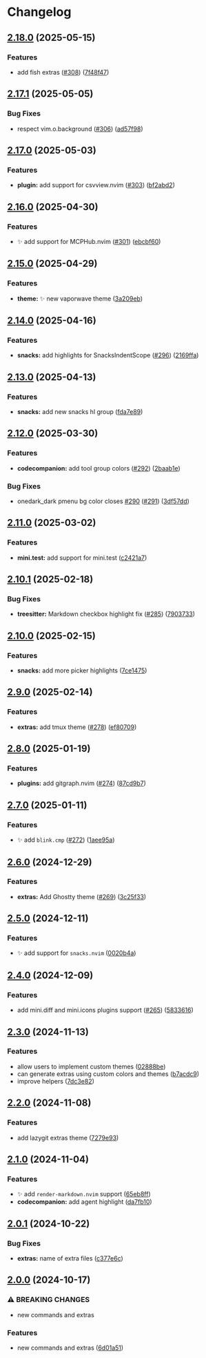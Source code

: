# Changelog

## [2.18.0](https://github.com/olimorris/onedarkpro.nvim/compare/v2.17.1...v2.18.0) (2025-05-15)


### Features

* add fish extras ([#308](https://github.com/olimorris/onedarkpro.nvim/issues/308)) ([7f48f47](https://github.com/olimorris/onedarkpro.nvim/commit/7f48f471e1fa3e4711c690ab20767794df3a886b))

## [2.17.1](https://github.com/olimorris/onedarkpro.nvim/compare/v2.17.0...v2.17.1) (2025-05-05)


### Bug Fixes

* respect vim.o.background ([#306](https://github.com/olimorris/onedarkpro.nvim/issues/306)) ([ad57f98](https://github.com/olimorris/onedarkpro.nvim/commit/ad57f989b81422f95fd0dd4fd970d66d1370821d))

## [2.17.0](https://github.com/olimorris/onedarkpro.nvim/compare/v2.16.0...v2.17.0) (2025-05-03)


### Features

* **plugin:** add support for csvview.nvim ([#303](https://github.com/olimorris/onedarkpro.nvim/issues/303)) ([bf2abd2](https://github.com/olimorris/onedarkpro.nvim/commit/bf2abd24efb30e59c9842d3a880df84b2a463c9e))

## [2.16.0](https://github.com/olimorris/onedarkpro.nvim/compare/v2.15.0...v2.16.0) (2025-04-30)


### Features

* :sparkles: add support for MCPHub.nvim ([#301](https://github.com/olimorris/onedarkpro.nvim/issues/301)) ([ebcbf60](https://github.com/olimorris/onedarkpro.nvim/commit/ebcbf6039ae0b2a33da7abe8371857d870dcdbdc))

## [2.15.0](https://github.com/olimorris/onedarkpro.nvim/compare/v2.14.0...v2.15.0) (2025-04-29)


### Features

* **theme:** :sparkles: new vaporwave theme ([3a209eb](https://github.com/olimorris/onedarkpro.nvim/commit/3a209ebdad538567d016420b83f31808333cc177))

## [2.14.0](https://github.com/olimorris/onedarkpro.nvim/compare/v2.13.0...v2.14.0) (2025-04-16)


### Features

* **snacks:** add highlights for SnacksIndentScope ([#296](https://github.com/olimorris/onedarkpro.nvim/issues/296)) ([2169ffa](https://github.com/olimorris/onedarkpro.nvim/commit/2169ffaa0d1cb38849ef3481598c624c436bd242))

## [2.13.0](https://github.com/olimorris/onedarkpro.nvim/compare/v2.12.0...v2.13.0) (2025-04-13)


### Features

* **snacks:** add new snacks hl group ([fda7e89](https://github.com/olimorris/onedarkpro.nvim/commit/fda7e896b98790474eed58c142d22bccd310dba9))

## [2.12.0](https://github.com/olimorris/onedarkpro.nvim/compare/v2.11.0...v2.12.0) (2025-03-30)


### Features

* **codecompanion:** add tool group colors ([#292](https://github.com/olimorris/onedarkpro.nvim/issues/292)) ([2baab1e](https://github.com/olimorris/onedarkpro.nvim/commit/2baab1e204c0bd72ff2821676597ce146d7af479))


### Bug Fixes

* onedark_dark pmenu bg color closes [#290](https://github.com/olimorris/onedarkpro.nvim/issues/290) ([#291](https://github.com/olimorris/onedarkpro.nvim/issues/291)) ([3df57dd](https://github.com/olimorris/onedarkpro.nvim/commit/3df57dd294a5f3301ec736ed30ae93ebc1f1a28c))

## [2.11.0](https://github.com/olimorris/onedarkpro.nvim/compare/v2.10.1...v2.11.0) (2025-03-02)


### Features

* **mini.test:** add support for mini.test ([c2421a7](https://github.com/olimorris/onedarkpro.nvim/commit/c2421a7dcd946629eed680846829aa2a26f137a4))

## [2.10.1](https://github.com/olimorris/onedarkpro.nvim/compare/v2.10.0...v2.10.1) (2025-02-18)


### Bug Fixes

* **treesitter:** Markdown checkbox highlight fix ([#285](https://github.com/olimorris/onedarkpro.nvim/issues/285)) ([7903733](https://github.com/olimorris/onedarkpro.nvim/commit/7903733c8358041b8e9139525522e593b583f2a1))

## [2.10.0](https://github.com/olimorris/onedarkpro.nvim/compare/v2.9.0...v2.10.0) (2025-02-15)


### Features

* **snacks:** add more picker highlights ([7ce1475](https://github.com/olimorris/onedarkpro.nvim/commit/7ce1475c70261977626f0c6b703750e7afc8d47f))

## [2.9.0](https://github.com/olimorris/onedarkpro.nvim/compare/v2.8.0...v2.9.0) (2025-02-14)


### Features

* **extras:** add tmux theme ([#278](https://github.com/olimorris/onedarkpro.nvim/issues/278)) ([ef80709](https://github.com/olimorris/onedarkpro.nvim/commit/ef80709063d193fac7af9ff0f847bef7319f2124))

## [2.8.0](https://github.com/olimorris/onedarkpro.nvim/compare/v2.7.0...v2.8.0) (2025-01-19)


### Features

* **plugins:** add gitgraph.nvim ([#274](https://github.com/olimorris/onedarkpro.nvim/issues/274)) ([87cd9b7](https://github.com/olimorris/onedarkpro.nvim/commit/87cd9b72d34304f76530619ef41dc951dbe8bbce))

## [2.7.0](https://github.com/olimorris/onedarkpro.nvim/compare/v2.6.0...v2.7.0) (2025-01-11)


### Features

* :sparkles: add `blink.cmp` ([#272](https://github.com/olimorris/onedarkpro.nvim/issues/272)) ([1aee95a](https://github.com/olimorris/onedarkpro.nvim/commit/1aee95a7ac74d4a18e4a882681b50928ce3f9580))

## [2.6.0](https://github.com/olimorris/onedarkpro.nvim/compare/v2.5.0...v2.6.0) (2024-12-29)


### Features

* **extras:** Add Ghostty theme ([#269](https://github.com/olimorris/onedarkpro.nvim/issues/269)) ([3c25f33](https://github.com/olimorris/onedarkpro.nvim/commit/3c25f33c6440ffae2329ed6f473f41c73752d038))

## [2.5.0](https://github.com/olimorris/onedarkpro.nvim/compare/v2.4.0...v2.5.0) (2024-12-11)


### Features

* :sparkles: add support for `snacks.nvim` ([0020b4a](https://github.com/olimorris/onedarkpro.nvim/commit/0020b4af7a012dd75651ad98542f338a93d13be5))

## [2.4.0](https://github.com/olimorris/onedarkpro.nvim/compare/v2.3.0...v2.4.0) (2024-12-09)


### Features

* add mini.diff and mini.icons plugins support ([#265](https://github.com/olimorris/onedarkpro.nvim/issues/265)) ([5833616](https://github.com/olimorris/onedarkpro.nvim/commit/583361616403e05f499fdc19e105047f99f06289))

## [2.3.0](https://github.com/olimorris/onedarkpro.nvim/compare/v2.2.0...v2.3.0) (2024-11-13)


### Features

* allow users to implement custom themes ([02888be](https://github.com/olimorris/onedarkpro.nvim/commit/02888be08d10b3d34a482ddcf6b31bde48ad3b4b))
* can generate extras using custom colors and themes ([b7acdc9](https://github.com/olimorris/onedarkpro.nvim/commit/b7acdc9e74074b5e64b93ab8869ee36089d72177))
* improve helpers ([7dc3e82](https://github.com/olimorris/onedarkpro.nvim/commit/7dc3e82a86486a1e753fb9f5190b5ed92e627a4e))

## [2.2.0](https://github.com/olimorris/onedarkpro.nvim/compare/v2.1.0...v2.2.0) (2024-11-08)


### Features

* add lazygit extras theme ([7279e93](https://github.com/olimorris/onedarkpro.nvim/commit/7279e933bc5900dca1c0c77133a45a5d71e4f578))

## [2.1.0](https://github.com/olimorris/onedarkpro.nvim/compare/v2.0.1...v2.1.0) (2024-11-04)


### Features

* :sparkles: add `render-markdown.nvim` support ([65eb8ff](https://github.com/olimorris/onedarkpro.nvim/commit/65eb8ff085c672e5fb6dd13d70b5a9dff9d4d476))
* **codecompanion:** add agent highlight ([da7fb10](https://github.com/olimorris/onedarkpro.nvim/commit/da7fb10dcaa21b67db7f6ebcea83b500ca8e5e3c))

## [2.0.1](https://github.com/olimorris/onedarkpro.nvim/compare/v2.0.0...v2.0.1) (2024-10-22)


### Bug Fixes

* **extras:** name of extra files ([c377e6c](https://github.com/olimorris/onedarkpro.nvim/commit/c377e6c71810a9201cf97b2f7cbb96cf659e83da))

## [2.0.0](https://github.com/olimorris/onedarkpro.nvim/compare/v1.0.0...v2.0.0) (2024-10-17)


### ⚠ BREAKING CHANGES

* new commands and extras

### Features

* new commands and extras ([6d01a51](https://github.com/olimorris/onedarkpro.nvim/commit/6d01a5180b23faf28790d31ae813fe5681fb8009))
